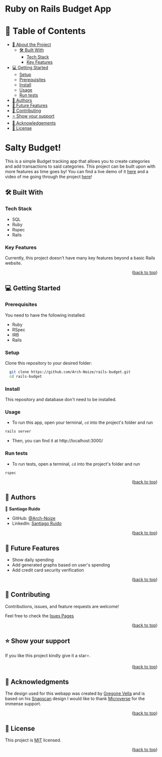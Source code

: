 # Ruby on Rails Budget App

<a name="readme-top"></a>

<!-- TABLE OF CONTENTS -->

# 📗 Table of Contents

- [📖 About the Project](#about-project)
  - [🛠 Built With](#built-with)
    - [Tech Stack](#tech-stack)
    - [Key Features](#key-features)
- [💻 Getting Started](#getting-started)
  - [Setup](#setup)
  - [Prerequisites](#prerequisites)
  - [Install](#install)
  - [Usage](#usage)
  - [Run tests](#run-tests)
- [👥 Authors](#authors)
- [🔭 Future Features](#future-features)
- [🤝 Contributing](#contributing)
- [⭐️ Show your support](#support)
- [🙏 Acknowledgements](#acknowledgements)
- [📝 License](#license)

<!-- PROJECT DESCRIPTION -->

# Salty Budget! <a name="about-project"></a>

This is a simple Budget tracking app that allows you to create categories and add transactions to said categories. This project can be built upon with more features as time goes by! You can find a live demo of it [here](https://rails-budget-hg2b.onrender.com) and a video of me going through the project [here](https://www.loom.com/share/d2992287554c4d138a44d528e4c1064e?sid=45091ceb-0970-43d8-97e0-d2f9da7822de)!

## 🛠 Built With <a name="built-with"></a>

### Tech Stack <a name="tech-stack"></a>

- SQL
- Ruby
- Rspec
- Rails

<!-- Features -->

### Key Features <a name="key-features"></a>

Currently, this project doesn't have many key features beyond a basic Rails website.

<p align="right">(<a href="#readme-top">back to top</a>)</p>

<!-- GETTING STARTED -->

## 💻 Getting Started <a name="getting-started"></a>

### Prerequisites

You need to have the following installed:

- Ruby
- RSpec
- IRB
- Rails

### Setup

Clone this repository to your desired folder:

```sh
  git clone https://github.com/Arch-Noize/rails-budget.git
  cd rails-budget
```

### Install

This repository and database don't need to be installed.

### Usage

- To run this app, open your terminal, `cd` into the project's folder and run
```bash
rails server
```
- Then, you can find it at http://localhost:3000/

### Run tests

- To run tests, open a terminal, `cd` into the project's folder and run
```bash
rspec
```

<p align="right">(<a href="#readme-top">back to top</a>)</p>

<!-- AUTHORS -->

## 👥 Authors <a name="authors"></a>

👤 **Santiago Ruido**

- GitHub: [@Arch-Noize](https://github.com/Arch-Noize)
- LinkedIn: [Santiago Ruido](https://www.linkedin.com/in/santiago-ruido-a1404880/)

<p align="right">(<a href="#readme-top">back to top</a>)</p>

<!-- FUTURE FEATURES -->

## 🔭 Future Features <a name="future-features"></a>

- Show daily spending
- Add generated graphs based on user's spending
- Add credit card security verification

<p align="right">(<a href="#readme-top">back to top</a>)</p>

<!-- CONTRIBUTING -->

## 🤝 Contributing <a name="contributing"></a>

Contributions, issues, and feature requests are welcome!

Feel free to check the [Isues Pages](https://github.com/Arch-Noize/rails-budget/issues)

<p align="right">(<a href="#readme-top">back to top</a>)</p>

<!-- SUPPORT -->

## ⭐️ Show your support <a name="support"></a>

If you like this project kindly give it a star⭐️.

<p align="right">(<a href="#readme-top">back to top</a>)</p>

<!-- ACKNOWLEDGEMENTS -->

## 🙏 Acknowledgments <a name="acknowledgements"></a>

The design used for this webapp was created by [Gregoire Vella](https://www.behance.net/gregoirevella) and is based on his [Snapscan](https://www.behance.net/gallery/19759151/Snapscan-iOs-design-and-branding?tracking_source=) design I would like to thank [Microverse](https://github.com/microverseinc) for the immense support. 

<p align="right">(<a href="#readme-top">back to top</a>)</p>

<!-- LICENSE -->

## 📝 License <a name="license"></a>

This project is [MIT](./LICENSE) licensed.

<p align="right">(<a href="#readme-top">back to top</a>)</p>
